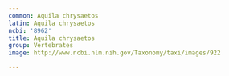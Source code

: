 ```yaml
---
common: Aquila chrysaetos
latin: Aquila chrysaetos
ncbi: '8962'
title: Aquila chrysaetos
group: Vertebrates
image: http://www.ncbi.nlm.nih.gov/Taxonomy/taxi/images/922

---
```

